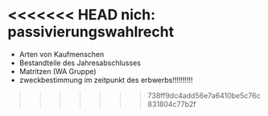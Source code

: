 <<<<<<< HEAD
nich: passivierungswahlrecht
=======
- Arten von Kaufmenschen
- Bestandteile des Jahresabschlusses
- Matritzen (WA Gruppe)
- zweckbestimmung im zeitpunkt des erbwerbs!!!!!!!!!!
>>>>>>> 738ff9dc4add56e7a6410be5c76c831804c77b2f
